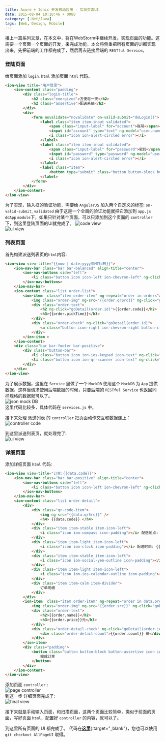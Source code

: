 ```yaml
---
title: Axure + Ionic 开发移动应用 - 实现页面UI
date: 2015-08-04 10:10:46 + 0080
category: [.Net/Java]
tags: [Web, Design, Mobile]
---
```


接上一篇系列文章，在本文中，将在WebStorm中继续开发，实现页面的功能。这需要一个页面一个页面的开发，来完成功能。本文将侧重把所有页面的UI都实现出来，先把前端的工作都完成了，然后再去链接后端的 `RESTful Service`。  

### 登陆页面  
给页面添加 `login.html` 添加页面 `html` 代码。   
```html
<ion-view title="用户登录">
    <ion-content class="padding">
        <div class="login-title">
            <h2 class="energized">方便每一天</h2>
            <h2 class="assertive">配送系统</h2>
        </div>
        <div>
            <form novalidate="novalidate" on-valid-submit="doLogin()">
                <label class="item item-input validated">
                    <span class="input-label" for="account">账号</span>
                    <input id="account" type="text" ng-model="user.name" placeholder="账号" required="required" name="account" />
                    <i class="icon ion-alert-circled error"></i>
                </label>
                <label class="item item-input validated">
                    <span class="input-label" for="password">密码</span>
                    <input id="password" type="password" ng-model="user.password" placeholder="********" required="required" name="password" />
                    <i class="icon ion-alert-circled error"></i>
                </label>
                <label class="item">
                    <button type="submit" class="button button-block button-positive icon ion-person icon-text">登录</button>
                </label>
            </form>
        </div>
    </ion-content>
</ion-view>
```

为了实现，输入框的验证功能，需要给 `AngularJS` 加入两个自定义的标签: `on-valid-submit`, `validated` 由于这是一个全局的验证功能就把它添加到 `app.js` `ddApp` `module`下，如果只针对某个页面，可以只添加到这个页面的 `controller` 下，到这里登陆页面的UI就完成了。
![code view](/assets/attachments/2015/08/05_145558_mjcq1.png)  
![ui view](/assets/attachments/2015/08/05_134534_b91e2.gif)  

### 列表页面
首先构建派送列表页的`html`内容: 
```html 
<ion-view view-title="{{now | date:yyyy年M月d日}}">
    <ion-nav-bar class="bar bar-balanced" align-title="center">
        <ion-nav-buttons side="left">
            <li class="button icon icon-left ion-chevron-left" ng-click="doLogout()">退出</li>
        </ion-nav-buttons>
    </ion-nav-bar>
    <ion-content class="list order-list">
        <ion-item  class="item order-item" ng-repeat="order in orders">
            <img class="order-img" ng-src="{{order.qrSrc}}" ng-click="goDetail(order.id)" />
            <div class="order-text">
                <h2 ng-click="goDetail(order.id)">{{order.code}}</h2>
                <h3>{{order.pickTime}}</h3>
            </div>
            <div class="order-check" ng-click="goDetail(order.id)">
                <a class="button icon-right ion-chevron-right button-clear button-assertive"></a>
            </div>
        </ion-item >
    </ion-content>
    <div class="bar bar-footer bar-positive">
        <div class="button-bar">
            <li class="button icon ion-ios-keypad icon-text" ng-click="goManual()">手动输入</li>
            <li class="button icon ion-qr-scanner icon-text" ng-click="goScan()">扫描二维码</li>
        </div>
    </div>
</ion-view>
```
为了展示数据，这里在 `Service` 里做了一个 `MockDB` 使用这个 `MockDB` 为 `App` 提供数据，这样当请求使用后端数据的时候，只要后端的 `RESTful Service` 也返回同样规格的数据就可以了。  
![json mock DB](/assets/attachments/2015/08/05_145628_vsky2.png)  
这里代码比较多，具体代码在 `services.js` 中。  

接下来处理 派送列表 的 `controller` 把页面动作交互和数据连上：  
![controller code](/assets/attachments/2015/08/05_150020_zwo33.png)  

到这里派送列表页，就处理完了:  
![ui view](/assets/attachments/2015/08/05_162402_07yc3.gif)  

### 详细页面  
添加详细页面 `html` 代码:  
```html
<ion-view view-title="订单:{{data.code}}">
    <ion-nav-bar class="bar bar-positive" align-title="center">
        <ion-nav-buttons side="left">
            <li class="button icon icon-left ion-chevron-left" ng-click="goList()">返回</li>
        </ion-nav-buttons>
    </ion-nav-bar>
    <ion-content class="list order-detail">
        <div>
            <div class="qr-code-item">
                <img ng-src="{{data.qrSrc}}" />
                <h4> {{data.code}} </h4>
            </div>
            <div class="item item-stable item-icon-left">
                <i class="icon ion-compass icon-padding"></i> 配送地点: {{data.location}}
            </div>
            <div class="item item-light item-icon-left">
                <i class="icon ion-clock icon-padding"></i> 配送时间: {{data.pickTime}}
            </div>
            <div class="item item-stable item-icon-left">
                <i class="icon ion-social-yen-outline icon-padding"></i> 金额总计: {{data.total}}
            </div>
            <div class="item item-light item-icon-left">
                <i class="icon ion-ios-calendar-outline icon-padding"></i> 订单时间: {{data.date | date:'yyyy年MM月dd日'}}
            </div>
            <div class="item item-calm item-divider">
                订单明细
            </div>
        </div>
        <ion-item  class="item order-item" ng-repeat="order in data.orders">
            <img class="order-img" ng-src="{{order.src}}" ng-click="goDetail(order.id)" />
            <div class="order-text">
                <h2>{{order.name}}</h2>
                <h3>{{order.price}}元</h3>
            </div>
            <div class="order-detail-check" ng-click="goDetail(order.id)">
                <div class="order-detail-count">{{order.count}} 份</div>
            </div>
        </ion-item>
        <div class="padding">
            <button class="button button-block button-assertive icon ion-android-checkmark-circle icon-text" ng-click="doDone()">
                完成订单
            </button>
        </div>
    </ion-content>
</ion-view>
```   
添加页面 `controller` :  
![page controller](/assets/attachments/2015/08/05_171557_b91e4.png)  
到这一步 详细页面完成了:  
![final view](/assets/attachments/2015/08/05_172641_a8zd5.gif)  
  
接下来就是手动输入页面，和扫描页面，这两个页面比较简单，类似于前面的页面，写好页面 `html`，配置好 `controller` 的内容，就可以了。

到这里所有页面的 UI 都完成了。 代码在[**这里**](https://github.com/zhangsichu/DeliveryApp/releases/tag/AllPageUI){:target="_blank"}，您也可以使用 `git checkout AllPageUI` 取得。
